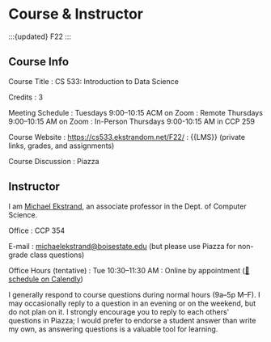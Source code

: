 # Course & Instructor

:::{updated} F22
:::

## Course Info

Course Title
:   CS 533: Introduction to Data Science

Credits
:   3

Meeting Schedule
:   Tuesdays 9:00–10:15 ACM on Zoom
:   Remote Thursdays 9:00–10:15 AM on Zoom
:   In-Person Thursdays 9:00-10:15 AM in CCP 259

Course Website
:   <https://cs533.ekstrandom.net/F22/>
:   {{LMS}} (private links, grades, and assignments)

Course Discussion
:   Piazza

## Instructor

I am [Michael Ekstrand](https://md.ekstrandom.net), an associate professor in the Dept. of Computer
Science.

Office
:   CCP 354

E-mail
:   <michaelekstrand@boisestate.edu> (but please use Piazza for non-grade class questions)

Office Hours (tentative)
:   Tue 10:30–11:30 AM
:   Online by appointment ([📅 schedule on Calendly](https://calendly.com/mdekstrand))

I generally respond to course questions during normal hours (9a–5p M–F).
I may occasionally reply to a question in an evening or on the weekend, but do not plan on it.
I strongly encourage you to reply to each others' questions in Piazza; I would prefer to endorse a student answer than write my own, as answering questions is a valuable tool for learning.
